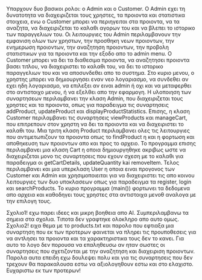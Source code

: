 Υπαρχουν δυο βασικοι ρολοι: ο Admin και ο Customer. Ο Admin εχει τη δυνατοτητα να διαχειριζεται τους χρηστες, τα προιοντα και στατιστικα στοιχεια, ενω ο Customer μπορει να περιηγειται στα προιοντα, να τα αναζητα, να διαχειριζεται το καλαθι αγορων του και να βλεπει το ιστορικο των παραγγελιων του. Οι λειτουργιες του Admin περιλαμβανουν την εμφανιση ολων των χρηστων, την προσθηκη νεων προιοντων, την ενημερωση προιοντων, την αναζητηση προιοντων, την προβολη στατιστικων για τα προιοντα και την εξοδο απο το admin menu. Ο Customer μπορει να δει τα διαθεσιμα προιοντα, να αναζητησει προιοντα βασει τιτλου, να διαχειριστει το καλαθι του, να δει το ιστορικο παραγγελιων του και να αποσυνδεθει απο το συστημα. Στο κυριο μενου, ο χρηστης μπορει να δημιουργησει εναν νεο λογαριασμο, να συνδεθει αν εχει ηδη λογαριασμο, να επιλεξει αν ειναι admin ή οχι και να μεταφερθει στο αντιστοιχο μενου, ή να εξελθει απο την εφαρμογη.
Η υλοποιηση των συναρτησεων περιλαμβανει την κλαση Admin, που διαχειριζεται τους χρηστες και τα προιοντα, οπως για παραδειγμα τις συναρτησεις addProduct, updateProduct και displayProductStatistics. Επισης, η κλαση Customer περιλαμβανει τις συναρτησεις viewProducts και manageCart, που επιτρεπουν στον χρηστη να δει τα προιοντα και να διαχειριστει το καλαθι του. Μια τριτη κλαση Product περιλαμβανει ολες τις λειτουργιες που αντιμετωπιζουν τα προιοντα οπως το findProduct η και η φορτωση και αποθηκευση των προιοντων απο και προς το αρχειο. Το προγραμμα επισης περιλαμβανει μια κλαση Cart η οποια δημιουργηθηκε ακριβως ωστε να διαχειριζεται μονο τις συναρτησεις που εχουν σχεση με το καλαθι για παραδειγμα οι getCartDetails, updateQuantity kai removeItem. Τελος περιλαμβανει και μια υπερκλαση User η οποια ειναι προγονος των Customer και Admin και χρησιμοποιειται για να διαχειριστει τις απο κοινου λειτουργιες των δυο υποκλασεων οπως για παραδειγμα τα register, login και searchProducts. Το κυριο προγραμμα (main()) φορτωνει τα δεδομενα απο αρχεια και καθοδηγει τους χρηστες στα αντιστοιχα μενοθ αναλογα με την επιλογη τους.

Σχολιο1! εχω παρει ιδεες και μικρη βοηθεια απο AI. Συμπεριλαμβανω τα σημεια στα σχολια. Τιποτα δεν γραφτηκε ολοκληρο απο αυτο ομως.
Σχολιο2! ειχα θεμα με το products.txt και παρολο που εφτιαξα μια συναρτηση που εκ των προτερων φαινεται να πληρει τις προυποθεσεις για να αντλησει τα προιοντα και τα χαρακτηριστικα τους δεν το κανει. Για αυτο το λογο δεν πορουσα να επαληθευσω αν ηταν σωστες οι συναρτησεις που σχετιζονται με την αναζητηση και διαχειριση προιοντων. Παρολα αυτα επειδη εχω δουλεψει πολυ και για τις συναρτησεις που δεν τρεχουν θα παρακαλουσα εστω να αξιολογηθουν εστω και στο ελαχιστο. Ευχαριστω εκ των προτερων!
